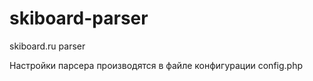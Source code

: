 # skiboard-parser
skiboard.ru parser

Настройки парсера производятся в файле конфигурации config.php
